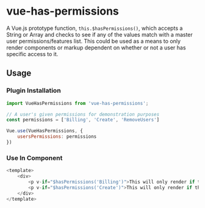 # vue-has-permissions

A Vue.js prototype function, `this.$hasPermissions()`, which accepts a String or Array and checks to see if any of the values match with a master user permissions/features list. This could be used as a means to only render components or markup dependent on whether or not a user has specific access to it.

## Usage

### Plugin Installation
```js
import VueHasPermissions from 'vue-has-permissions';

// A user's given permissions for demonstration purposes
const permissions = ['Billing', 'Create', 'RemoveUsers']

Vue.use(VueHasPermissions, {
    usersPermissions: permissions
})
```

### Use In Component
```js
<template>
    <div>
        <p v-if="$hasPermissions('Billing')">This will only render if the user has the 'Billing' permission</p>
        <p v-if="$hasPermissions('Create')">This will only render if the user has the 'Create' permission</p>
    </div>
</template>
```